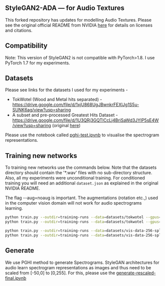## StyleGAN2-ADA &mdash; for Audio Textures 

This forked repository has updates for modelling Audio Textures. Please see the original official README from NVIDIA [here](https://github.com/NVlabs/stylegan2-ada-pytorch) for details on licenses and citations.

## Compatibility
Note: This version of StyleGAN2 is not compatible with PyTorch>1.8. I use PyTorch 1.7 for my experiments.

## Datasets

Please see links for the datasets I used for my experiments - 

* TokWotel (Wood and Metal hits separated) - https://drive.google.com/file/d/1xjU868UgJBwnkrFEXlJg1S5u-SUNK6ag/view?usp=sharing
* A subset and pre-processed Greatest Hits Dataset - https://drive.google.com/file/d/1U3QRj3GQTlCcLj4BriSaWd3JYIP5sE4W/view?usp=sharing (original [here](https://andrewowens.com/vis/))

Please use the notebook called [pghi-test.ipynb](pghi-test.ipynb) to visualise the spectrogram representations.

## Training new networks

To training new networks use the commands below. Note that the datasets directory should contain the '*.wav' files with no sub-directory structure. Also, all my experiments were unconditional training. For conditioned training you will need an additional ```dataset.json``` as explained in the original NVIDIA README.

The flag --aug=noaug is important. The augmentations (rotation etc.,) used in the computer vision domain will not work for audio spectrograms learning.

```.bash
python train.py --outdir=training-runs --data=datasets/tokwotel --gpus=1 --aug=noaug --dry-run
python train.py --outdir=training-runs --data=datasets/tokwotel --gpus=1 --aug=noaug

python train.py --outdir=training-runs --data=datasets/vis-data-256-split --gpus=1 --aug=noaug --dry-run
python train.py --outdir=training-runs --data=datasets/vis-data-256-split --gpus=1 --aug=noaug
```

## Generate

We use PGHI method to generate Spectrograms. StyleGAN architectures for audio learn spectrogram representations as images and thus need to be scaled from [-50,0] to [0,255].
For this, please use the [generate-rescaled-final.ipynb](generate-rescaled-final.ipynb)
